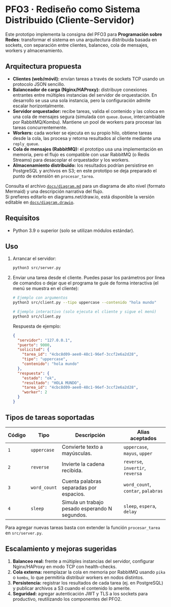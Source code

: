# PFO3 · Rediseño como Sistema Distribuido (Cliente-Servidor)

Este prototipo implementa la consigna del PFO3 para **Programación sobre Redes**: transformar el sistema en una arquitectura distribuida basada en sockets, con separación entre clientes, balanceo, cola de mensajes, workers y almacenamiento.

## Arquitectura propuesta

- **Clientes (web/móvil):** envían tareas a través de sockets TCP usando un protocolo JSON sencillo.
- **Balanceador de carga (Nginx/HAProxy):** distribuye conexiones entrantes entre múltiples instancias del servidor de orquestación. En desarrollo se usa una sola instancia, pero la configuración admite escalar horizontalmente.
- **Servidor orquestador:** recibe tareas, valida el contenido y las coloca en una cola de mensajes segura (simulada con `queue.Queue`, intercambiable por RabbitMQ/Kombu). Mantiene un pool de workers para procesar las tareas concurrentemente.
- **Workers:** cada worker se ejecuta en su propio hilo, obtiene tareas desde la cola, las procesa y retorna resultados al cliente mediante una `reply_queue`.
- **Cola de mensajes (RabbitMQ):** el prototipo usa una implementación en memoria, pero el flujo es compatible con usar RabbitMQ (o Redis Streams) para desacoplar el orquestador y los workers.
- **Almacenamiento distribuido:** los resultados podrían persistirse en PostgreSQL y archivos en S3; en este prototipo se deja preparado el punto de extensión en `procesar_tarea`.

Consulta el archivo [`docs/diagram.md`](docs/diagram.md) para un diagrama de alto nivel (formato Mermaid) y una descripción narrativa del flujo.  
Si prefieres editarlo en diagrams.net/draw.io, está disponible la versión editable en [`docs/diagram.drawio`](docs/diagram.drawio).

## Requisitos

- Python 3.9 o superior (solo se utilizan módulos estándar).

## Uso

1. Arrancar el servidor:

   ```bash
   python3 src/server.py
   ```

2. Enviar una tarea desde el cliente. Puedes pasar los parámetros por línea de comandos o dejar que el programa te guíe de forma interactiva (el menú se muestra en el cliente):

   ```bash
   # Ejemplo con argumentos
   python3 src/client.py --tipo uppercase --contenido "hola mundo"

   # Ejemplo interactivo (solo ejecuta el cliente y sigue el menú)
   python3 src/client.py
   ```

   Respuesta de ejemplo:

   ```json
   {
     "servidor": "127.0.0.1",
     "puerto": 9000,
     "solicitud": {
       "tarea_id": "4cbc8d09-aee0-48c1-96ef-3ccf2e6a2d28",
       "tipo": "uppercase",
       "contenido": "hola mundo"
     },
     "respuesta": {
       "estado": "ok",
       "resultado": "HOLA MUNDO",
       "tarea_id": "4cbc8d09-aee0-48c1-96ef-3ccf2e6a2d28",
       "worker": 2
     }
   }
   ```

## Tipos de tareas soportadas

| Código | Tipo         | Descripción                                          | Alias aceptados                      |
|--------|--------------|------------------------------------------------------|--------------------------------------|
| `1`    | `uppercase`  | Convierte texto a mayúsculas.                        | `uppercase`, `mayus`, `upper`        |
| `2`    | `reverse`    | Invierte la cadena recibida.                         | `reverse`, `invertir`, `reversa`     |
| `3`    | `word_count` | Cuenta palabras separadas por espacios.              | `word_count`, `contar`, `palabras`   |
| `4`    | `sleep`      | Simula un trabajo pesado esperando N segundos.       | `sleep`, `espera`, `delay`           |

Para agregar nuevas tareas basta con extender la función `procesar_tarea` en `src/server.py`.

## Escalamiento y mejoras sugeridas

1. **Balanceo real:** frente a múltiples instancias del servidor, configurar Nginx/HAProxy en modo TCP con health-checks.
2. **Cola externa:** reemplazar la cola en memoria por RabbitMQ usando `pika` o `kombu`, lo que permitiría distribuir workers en nodos distintos.
3. **Persistencia:** registrar los resultados de cada tarea (ej. en PostgreSQL) y publicar archivos a S3 cuando el contenido lo amerite.
4. **Seguridad:** agregar autenticación JWT y TLS a los sockets para productivo, reutilizando los componentes del PFO2.
